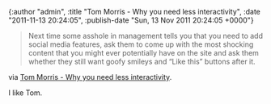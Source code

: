 

{:author "admin", :title "Tom Morris - Why you need less interactivity", :date "2011-11-13 20:24:05", :publish-date "Sun, 13 Nov 2011 20:24:05 +0000"}



<!-- content below -->

<blockquote>Next time some asshole in management tells you that you need to add social media features, ask them to come up with the most shocking content that you might ever potentially have on the site and ask them whether they still want goofy smileys and “Like this” buttons after it.</blockquote>
via <a href="http://blog.tommorris.org/post/12732175856/why-you-need-less-interactivity">Tom Morris - Why you need less interactivity</a>.

I like Tom.

